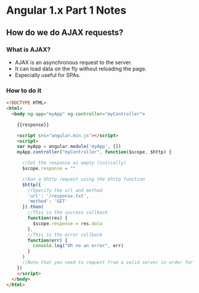# Angular 1.x Part 1 Notes

## How do we do AJAX requests?

### What is AJAX?

- AJAX is an asynchronous request to the server.
- It can load data on the fly without reloading the page.
- Especially useful for SPAs.

### How to do it

```html
<!DOCTYPE HTML>
<html>
  <body ng-app="myApp" ng-controller="myController">

    {{response}}

    <script src="angular.min.js"></script>
    <script>
    var myApp = angular.module('myApp', [])
    myApp.controller("myController", function($scope, $http) {

      //Set the response as empty (initially)
      $scope.response = ""

      //Run a $http request using the $http function
      $http({
        //Specify the url and method
        'url': '/response.txt',
        'method': 'GET'
      }).then(
        //This is the success callback
        function(res) {
          $scope.response = res.data
        },
        //This is the error callback
        function(err) {
          console.log("Oh no an error", err)
        }
      )
      //Note that you need to request from a valid server in order for this to work.
    })
    </script>
  </body>
</html>
```
